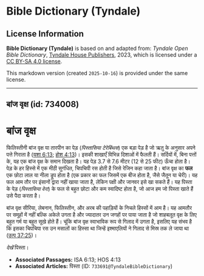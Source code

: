 # Bible Dictionary (Tyndale)

## License Information

**Bible Dictionary (Tyndale)** is based on and adapted from: _Tyndale Open Bible Dictionary_, [Tyndale House Publishers](https://tyndaleopenresources.com/), 2023, which is licensed under a [CC BY-SA 4.0 license](https://creativecommons.org/licenses/by-sa/4.0/legalcode.en).

This markdown version (created `2025-10-16`) is provided under the same license.



--------------------------------

## बांज वृक्ष (id: 734008)

बांज वृक्ष
==========

फिलिस्तीनी बांज वृक्ष या तारपीन का पेड़ (*पिस्तासिया टेरेबिंथस*) एक बड़ा पेड़ है जो ऋतु के अनुसार अपने पत्ते गिराता है ([यशा 6:13](https://ref.ly/Isa6:13); [होश 4:13](https://ref.ly/Hos4:13))। इसकी शाखाएँ विभिन्न दिशाओं में फैलती हैं। सर्दियों में, बिना पत्तों के, यह एक बांज वृक्ष के समान दिखता है। यह पेड़ 3\.7 से 7\.6 मीटर (12 से 25 फीट) ऊँचा होता है। पेड़ के हर हिस्से में एक मीठी सुगंधित, चिपचिपी रस होती है जिसे रेजिन कहा जाता है। बांज वृक्ष का **फल** एक छोटा लाल या नीला ड्रूप होता है (एक प्रकार का फल जिसमें एक बीज होता है, जैसे जैतून या चेरी)। यह फल आम तौर पर इंसानों द्वारा नहीं खाया जाता है, लेकिन पक्षी और जानवर इसे खा सकते हैं। यह पिस्ता के पेड़ (*पिस्तासिया वेरा*) के फल से बहुत छोटा और कम स्वादिष्ट होता है, जो आज हम जो पिस्ता खाते हैं उसे पैदा करता है।

बांज वृक्ष सीरिया, लेबनान, फिलिस्तीन, और अरब की पहाड़ियों के निचले हिस्सों में आम है। यह आमतौर पर समूहों में नहीं बल्कि अकेले उगता है और ज्यादातर उन जगहों पर पाया जाता है जो शाहबलूत वृक्ष के लिए बहुत गर्म या बहुत सूखे होते हैं। चूंकि बांज वृक्ष स्वाभाविक रूप से गिलाद में उगता है, इसलिए यह संभव है कि इसका चिपचिपा रस उन मसालों का हिस्सा था जिन्हें इश्माएलियों ने गिलाद से मिस्र तक ले जाया था ([उत्प 37:25](https://ref.ly/Gen37:25))। 

*देखें*  पिस्ता। 

* **Associated Passages:** ISA 6:13; HOS 4:13
* **Associated Articles:** पिस्ता (ID: `733691@TyndaleBibleDictionary`)

